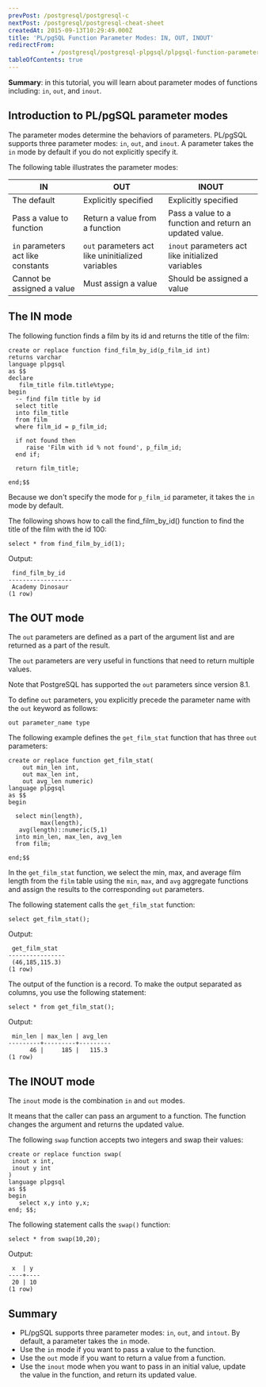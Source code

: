 ```yaml
---
prevPost: /postgresql/postgresql-c
nextPost: /postgresql/postgresql-cheat-sheet
createdAt: 2015-09-13T10:29:49.000Z
title: 'PL/pgSQL Function Parameter Modes: IN, OUT, INOUT'
redirectFrom: 
            - /postgresql/postgresql-plpgsql/plpgsql-function-parameters
tableOfContents: true
---
```


**Summary**: in this tutorial, you will learn about parameter modes of functions including: `in`, `out`, and `inout`.

## Introduction to PL/pgSQL parameter modes

The parameter modes determine the behaviors of parameters. PL/pgSQL supports three parameter modes: `in`, `out`, and `inout`. A parameter takes the `in` mode by default if you do not explicitly specify it.

The following table illustrates the parameter modes:

| IN                                 | OUT                                               | INOUT                                                   |
| ---------------------------------- | ------------------------------------------------- | ------------------------------------------------------- |
| The default                        | Explicitly specified                              | Explicitly specified                                    |
| Pass a value to function           | Return a value from a function                    | Pass a value to a function and return an updated value. |
| `in` parameters act like constants | `out` parameters act like uninitialized variables | `inout` parameters act like initialized variables       |
| Cannot be assigned a value         | Must assign a value                               | Should be assigned a value                              |

## The IN mode

The following function finds a film by its id and returns the title of the film:

```
create or replace function find_film_by_id(p_film_id int)
returns varchar
language plpgsql
as $$
declare
   film_title film.title%type;
begin
  -- find film title by id
  select title
  into film_title
  from film
  where film_id = p_film_id;

  if not found then
     raise 'Film with id % not found', p_film_id;
  end if;

  return film_title;

end;$$
```

Because we don't specify the mode for `p_film_id` parameter, it takes the `in` mode by default.

The following shows how to call the find_film_by_id() function to find the title of the film with the id 100:

```
select * from find_film_by_id(1);
```

Output:

```
 find_film_by_id
------------------
 Academy Dinosaur
(1 row)
```

## The OUT mode

The `out` parameters are defined as a part of the argument list and are returned as a part of the result.

The `out` parameters are very useful in functions that need to return multiple values.

Note that PostgreSQL has supported the `out` parameters since version 8.1.

To define `out` parameters, you explicitly precede the parameter name with the `out` keyword as follows:

```
out parameter_name type
```

The following example defines the `get_film_stat` function that has three `out` parameters:

```
create or replace function get_film_stat(
    out min_len int,
    out max_len int,
    out avg_len numeric)
language plpgsql
as $$
begin

  select min(length),
         max(length),
   avg(length)::numeric(5,1)
  into min_len, max_len, avg_len
  from film;

end;$$
```

In the `get_film_stat` function, we select the min, max, and average film length from the `film` table using the `min`, `max`, and `avg` aggregate functions and assign the results to the corresponding `out` parameters.

The following statement calls the `get_film_stat` function:

```
select get_film_stat();
```

Output:

```
 get_film_stat
----------------
 (46,185,115.3)
(1 row)
```

The output of the function is a record. To make the output separated as columns, you use the following statement:

```
select * from get_film_stat();
```

Output:

```
 min_len | max_len | avg_len
---------+---------+---------
      46 |     185 |   115.3
(1 row)
```

## The INOUT mode

The `inout` mode is the combination `in` and `out` modes.

It means that the caller can pass an argument to a function. The function changes the argument and returns the updated value.

The following `swap` function accepts two integers and swap their values:

```
create or replace function swap(
 inout x int,
 inout y int
)
language plpgsql
as $$
begin
   select x,y into y,x;
end; $$;
```

The following statement calls the `swap()` function:

```
select * from swap(10,20);
```

Output:

```
 x  | y
----+----
 20 | 10
(1 row)
```

## Summary

- PL/pgSQL supports three parameter modes: `in`, `out`, and `intout`. By default, a parameter takes the `in` mode.
- Use the `in` mode if you want to pass a value to the function.
- Use the `out` mode if you want to return a value from a function.
- Use the `inout` mode when you want to pass in an initial value, update the value in the function, and return its updated value.
